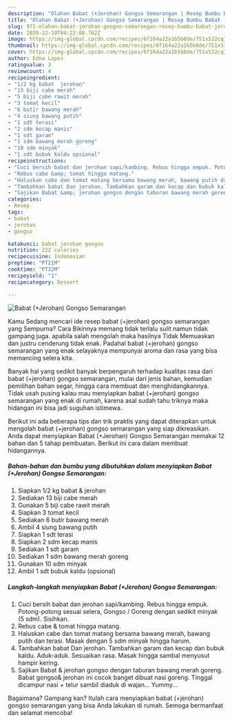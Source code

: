 ```yaml
---
description: "Olahan Babat (+Jerohan) Gongso Semarangan | Resep Bumbu Babat (+Jerohan) Gongso Semarangan Yang Enak Banget"
title: "Olahan Babat (+Jerohan) Gongso Semarangan | Resep Bumbu Babat (+Jerohan) Gongso Semarangan Yang Enak Banget"
slug: 971-olahan-babat-jerohan-gongso-semarangan-resep-bumbu-babat-jerohan-gongso-semarangan-yang-enak-banget
date: 2020-12-10T04:22:08.762Z
image: https://img-global.cpcdn.com/recipes/6f164a22a1b5b8de/751x532cq70/babat-jerohan-gongso-semarangan-foto-resep-utama.jpg
thumbnail: https://img-global.cpcdn.com/recipes/6f164a22a1b5b8de/751x532cq70/babat-jerohan-gongso-semarangan-foto-resep-utama.jpg
cover: https://img-global.cpcdn.com/recipes/6f164a22a1b5b8de/751x532cq70/babat-jerohan-gongso-semarangan-foto-resep-utama.jpg
author: Edna Lopez
ratingvalue: 3
reviewcount: 4
recipeingredient:
- "1/2 kg babat  jerohan"
- "13 biji cabe merah"
- "5 biji cabe rawit merah"
- "3 tomat kecil"
- "6 butir bawang merah"
- "4 siung bawang putih"
- "1 sdt terasi"
- "2 sdm kecap manis"
- "1 sdt garam"
- "1 sdm bawang merah goreng"
- "10 sdm minyak"
- "1 sdt bubuk kaldu opsional"
recipeinstructions:
- "Cuci bersih babat dan jerohan sapi/kambing. Rebus hingga empuk. Potong-potong sesuai selera, Gongso / Goreng dengan sedikit minyak (5 sdm). Sisihkan."
- "Rebus cabe &amp; tomat hingga matang."
- "Haluskan cabe dan tomat matang bersama bawang merah, bawang putih dan terasi. Masak dengan 5 sdm minyak hingga harum."
- "Tambahkan babat Dan jerohan. Tambahkan garam dan kecap dan bubuk kaldu. Aduk-aduk. Sesuaikan rasa. Masak hingga sambal menyusut hampir kering."
- "Sajikan Babat &amp; jerohan gongso dengan taburan bawang merah goreng. Babat gongso&amp; jerohan ini cocok banget dibuat nasi goreng. Tinggal dicampur nasi + telur sambil diaduk di wajan... Yummy..."
categories:
- Resep
tags:
- babat
- jerohan
- gongso

katakunci: babat jerohan gongso 
nutrition: 222 calories
recipecuisine: Indonesian
preptime: "PT21M"
cooktime: "PT32M"
recipeyield: "1"
recipecategory: Dessert

---
```



![Babat (+Jerohan) Gongso Semarangan](https://img-global.cpcdn.com/recipes/6f164a22a1b5b8de/751x532cq70/babat-jerohan-gongso-semarangan-foto-resep-utama.jpg)

Kamu Sedang mencari ide resep babat (+jerohan) gongso semarangan yang Sempurna? Cara Bikinnya memang tidak terlalu sulit namun tidak gampang juga. apabila salah mengolah maka hasilnya Tidak Memuaskan dan justru cenderung tidak enak. Padahal babat (+jerohan) gongso semarangan yang enak selayaknya mempunyai aroma dan rasa yang bisa memancing selera kita.

Banyak hal yang sedikit banyak berpengaruh terhadap kualitas rasa dari babat (+jerohan) gongso semarangan, mulai dari jenis bahan, kemudian pemilihan bahan segar, hingga cara membuat dan menghidangkannya. Tidak usah pusing kalau mau menyiapkan babat (+jerohan) gongso semarangan yang enak di rumah, karena asal sudah tahu triknya maka hidangan ini bisa jadi suguhan istimewa.




Berikut ini ada beberapa tips dan trik praktis yang dapat diterapkan untuk mengolah babat (+jerohan) gongso semarangan yang siap dikreasikan. Anda dapat menyiapkan Babat (+Jerohan) Gongso Semarangan memakai 12 bahan dan 5 tahap pembuatan. Berikut ini cara dalam membuat hidangannya.

<!--inarticleads1-->

##### Bahan-bahan dan bumbu yang dibutuhkan dalam menyiapkan Babat (+Jerohan) Gongso Semarangan:

1. Siapkan 1/2 kg babat &amp; jerohan
1. Sediakan 13 biji cabe merah
1. Gunakan 5 biji cabe rawit merah
1. Siapkan 3 tomat kecil
1. Sediakan 6 butir bawang merah
1. Ambil 4 siung bawang putih
1. Siapkan 1 sdt terasi
1. Siapkan 2 sdm kecap manis
1. Sediakan 1 sdt garam
1. Sediakan 1 sdm bawang merah goreng
1. Gunakan 10 sdm minyak
1. Ambil 1 sdt bubuk kaldu (opsional)




<!--inarticleads2-->

##### Langkah-langkah menyiapkan Babat (+Jerohan) Gongso Semarangan:

1. Cuci bersih babat dan jerohan sapi/kambing. Rebus hingga empuk. Potong-potong sesuai selera, Gongso / Goreng dengan sedikit minyak (5 sdm). Sisihkan.
1. Rebus cabe &amp; tomat hingga matang.
1. Haluskan cabe dan tomat matang bersama bawang merah, bawang putih dan terasi. Masak dengan 5 sdm minyak hingga harum.
1. Tambahkan babat Dan jerohan. Tambahkan garam dan kecap dan bubuk kaldu. Aduk-aduk. Sesuaikan rasa. Masak hingga sambal menyusut hampir kering.
1. Sajikan Babat &amp; jerohan gongso dengan taburan bawang merah goreng. Babat gongso&amp; jerohan ini cocok banget dibuat nasi goreng. Tinggal dicampur nasi + telur sambil diaduk di wajan... Yummy...




Bagaimana? Gampang kan? Itulah cara menyiapkan babat (+jerohan) gongso semarangan yang bisa Anda lakukan di rumah. Semoga bermanfaat dan selamat mencoba!
